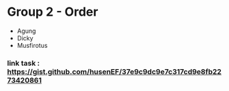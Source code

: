 # Group 2 - Order
* Agung
* Dicky
* Musfirotus

### link task : https://gist.github.com/husenEF/37e9c9dc9e7c317cd9e8fb2273420861